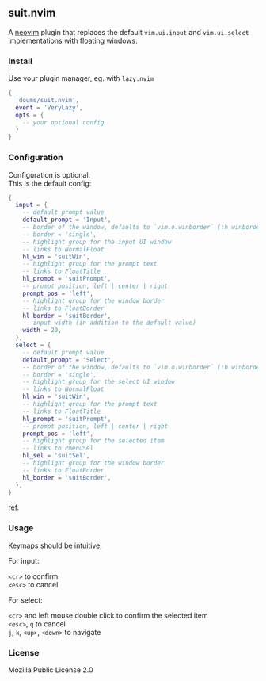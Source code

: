 ## suit.nvim

A [neovim](https://neovim.io/) plugin that replaces the default
`vim.ui.input` and `vim.ui.select` implementations with floating
windows.

### Install

Use your plugin manager, eg. with `lazy.nvim`

```lua
{
  'doums/suit.nvim',
  event = 'VeryLazy',
  opts = {
    -- your optional config
  }
}
```

### Configuration

Configuration is optional.\
This is the default config:

```lua
{
  input = {
    -- default prompt value
    default_prompt = 'Input',
    -- border of the window, defaults to `vim.o.winborder` (:h winborder)
    -- border = 'single',
    -- highlight group for the input UI window
    -- links to NormalFloat
    hl_win = 'suitWin',
    -- highlight group for the prompt text
    -- links to FloatTitle
    hl_prompt = 'suitPrompt',
    -- prompt position, left | center | right
    prompt_pos = 'left',
    -- highlight group for the window border
    -- links to FloatBorder
    hl_border = 'suitBorder',
    -- input width (in addition to the default value)
    width = 20,
  },
  select = {
    -- default prompt value
    default_prompt = 'Select',
    -- border of the window, defaults to `vim.o.winborder` (:h winborder)
    -- border = 'single',
    -- highlight group for the select UI window
    -- links to NormalFloat
    hl_win = 'suitWin',
    -- highlight group for the prompt text
    -- links to FloatTitle
    hl_prompt = 'suitPrompt',
    -- prompt position, left | center | right
    prompt_pos = 'left',
    -- highlight group for the selected item
    -- links to PmenuSel
    hl_sel = 'suitSel',
    -- highlight group for the window border
    -- links to FloatBorder
    hl_border = 'suitBorder',
  },
}
```

[ref](https://github.com/doums/suit.nvim/blob/main/lua/suit/config.lua).

### Usage

Keymaps should be intuitive.

For input:

`<cr>` to confirm\
`<esc>` to cancel

For select:

`<cr>` and left mouse double click to confirm the selected item\
`<esc>`, `q` to cancel\
`j`, `k`, `<up>`, `<down>` to navigate

### License

Mozilla Public License 2.0
